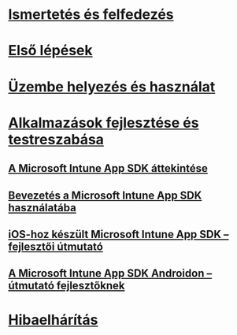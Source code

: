 # [Ismertetés és felfedezés](/intune/understand-explore/introduction-to-microsoft-intune)
# [Első lépések](/intune/get-started/what-to-know-before-you-start-microsoft-intune)
# [Üzembe helyezés és használat](/intune/deploy-use/overview-of-device-and-app-lifecycles-in-microsoft-intune)
# [Alkalmazások fejlesztése és testreszabása](intune-app-sdk.md)
## [A Microsoft Intune App SDK áttekintése](intune-app-sdk.md)
## [Bevezetés a Microsoft Intune App SDK használatába](intune-app-sdk-get-started.md)
## [iOS-hoz készült Microsoft Intune App SDK – fejlesztői útmutató](intune-app-sdk-ios.md)
## [A Microsoft Intune App SDK Androidon – útmutató fejlesztőknek](intune-app-sdk-android.md)
# [Hibaelhárítás](/intune/troubleshoot/how-to-get-support-for-microsoft-intune)


<!--HONumber=Jun16_HO1-->


